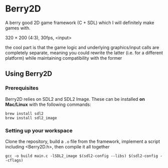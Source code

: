 # Berry2D

A berry good 2D game framework (C + SDL) which I will definitely make games with.

320 × 200 (4:3), 30fps, \<input\>

the cool part is that the game logic and underlying graphics/input calls are completely separate, meaning you could rewrite the latter (i.e. for a different platform) while maintaining compatibility with the former

## Using Berry2D

### Prerequisites

Berry2D relies on SDL2 and SDL2 Image. These can be installed __on Mac/Linux__ with the following commands:

```
brew install sdl2
brew install sdl2_image
```

### Setting up your workspace

Clone the repository, build a `.o` file from the framework, implement a script including \<Berry2D.h\>, then compile it all together

```
gcc -o build main.c -lSDL2_image $(sdl2-config --libs) $(sdl2-config --cflags)
```